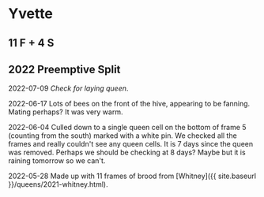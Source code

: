# Yvette

## 11 F + 4 S

## 2022 Preemptive Split

2022-07-09 *Check for laying queen*.

2022-06-17 Lots of bees on the front of the hive, appearing to be fanning.  Mating perhaps?  It was very warm.

2022-06-04 Culled down to a single queen cell on the bottom of frame 5 (counting from the south) marked with a white pin.  We checked all the frames and really couldn't see any queen cells.  It is 7 days since the queen was removed.  Perhaps we should be checking at 8 days?  Maybe but it is raining tomorrow so we can't.

2022-05-28 Made up with 11 frames of brood from [Whitney]({{ site.baseurl }}/queens/2021-whitney.html).
